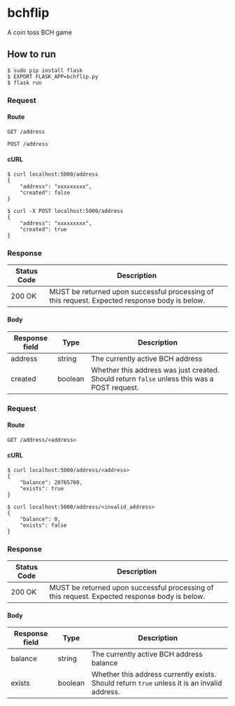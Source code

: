 # bchflip
A coin toss BCH game

## How to run
```
$ sudo pip install flask
$ EXPORT FLASK_APP=bchflip.py
$ flask run
```

### Request

#### Route
`GET /address`

`POST /address`

#### cURL
```
$ curl localhost:5000/address
{
    "address": "xxxxxxxxx", 
    "created": false
}

$ curl -X POST localhost:5000/address
{
    "address": "xxxxxxxxx", 
    "created": true
}
```

### Response

| Status Code | Description |
| --- | --- |
| 200 OK | MUST be returned upon successful processing of this request. Expected response body is below. |

#### Body

| Response field | Type | Description |
| --- | --- | --- |
| address | string | The currently active BCH address |
| created | boolean | Whether this address was just created. Should return `false` unless this was a POST request. |

### Request

#### Route
`GET /address/<address>`

#### cURL
```
$ curl localhost:5000/address/<address>
{
    "balance": 20765760, 
    "exists": true
}

$ curl localhost:5000/address/<invalid_address>
{
    "balance": 0, 
    "exists": false
}
```

### Response

| Status Code | Description |
| --- | --- |
| 200 OK | MUST be returned upon successful processing of this request. Expected response body is below. |

#### Body

| Response field | Type | Description |
| --- | --- | --- |
| balance | string | The currently active BCH address balance |
| exists | boolean | Whether this address currently exists. Should return `true` unless it is an invalid address. |

